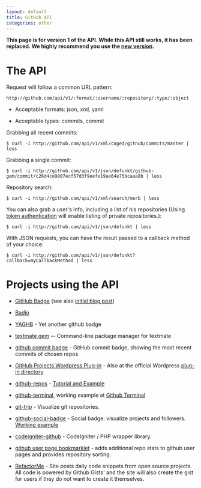 ```yaml
---
layout: default
title: GitHub API
categories: other
---
```


__This page is for version 1 of the API.  While this API still works, it has been replaced.  We highly recommend you use the [new version](http://develop.github.com/).__

The API
=======

Request will follow a common URL pattern:

    http://github.com/api/v1/:format/:username/:repository/:type/:object

* Acceptable formats: json, xml, yaml

* Acceptable types: commits, commit

Grabbing all recent commits:

    $ curl -i http://github.com/api/v1/xml/caged/gitnub/commits/master | less

Grabbing a single commit:

    $ curl -i http://github.com/api/v1/json/defunkt/github-gem/commit/c26d4ce9807ecf57d3f9eefe19ae64e75bcaaa8b | less

Repository search:

    $ curl -i http://github.com/api/v1/xml/search/merb | less

You can also grab a user's info, including a list of his repositories (Using [token authentication](http://github.com/blog/170-token-authentication) will enable listing of private repositories.):

    $ curl -i http://github.com/api/v1/json/defunkt | less

With JSON requests, you can have the result passed to a callback method of your choice:

    $ curl -i http://github.com/api/v1/json/defunkt?callback=myCallbackMethod | less

Projects using the API
======================

* [GitHub Badge](http://drnicjavascript.rubyforge.org/github_badge/)  (see also [initial blog post](http://drnicwilliams.com/2008/05/03/github-badge-for-your-blog/))

* [Badjo](http://github.com/zmack/badjo/tree/master)

* [YAGHB](http://github.com/schleyfox/yaghb/tree/master) - Yet another github badge

* [textmate gem](http://github.com/wycats/textmate/) -- Command-line package manager for textmate

* [github commit badge](https://github.com/heipei/github-commit-badge/tree) - GitHub commit badge, showing the most recent commits of chosen repos

* [GitHub Projects Wordpress Plug-in](http://github.com/tristandunn/wp-github-projects/tree/master) - Also at the official Wordpress [plug-in directory](http://wordpress.org/extend/plugins/github-projects/)

* [github-repos](http://github.com/johnbender/github-repos/tree/master) - [Tutorial and Example](http://nickelcode.com/2008/11/27/github-repo-information-in-your-webpages/)

* [github-terminal](http://github.com/prtksxna/github-terminal/tree/master), working example at [Github Terminal](http://prtksxna.github.com/github-terminal/)

* [git-trip](http://github.com/Oshuma/git-trip/tree) - Visualize git repositories.

* [github-social-badge](http://github.com/kentbrew/github-social-badge) - Social badge: visualize projects and followers.  [Working example](http://kentbrew.github.com)

* [codeigniter-github](http://github.com/philsturgeon/codeigniter-github/tree/master) - CodeIgniter / PHP wrapper library.

* [github user page bookmarklet](http://tagaholic.me/2009/04/06/github-bookmarklet-for-user-pages.html) - adds additional repo stats to github user pages and provides repository sorting.

* [RefactorMe](http://www.refactorme.com) - Site posts daily code snippets from open source projects. All code is powered by Github Gists' and the site will also create the gist for users if they do not want to create it themselves.
